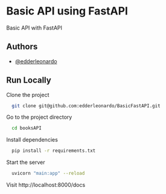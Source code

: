 
# Basic API using FastAPI

Basic API with FastAPI




## Authors

- [@edderleonardo](https://www.github.com/edderleonardo)


## Run Locally

Clone the project

```bash
  git clone git@github.com:edderleonardo/BasicFastAPI.git
```

Go to the project directory

```bash
  cd booksAPI
```

Install dependencies

```bash
  pip install -r requirements.txt
```

Start the server

```bash
  uvicorn "main:app" --reload
```

Visit http://localhost:8000/docs

